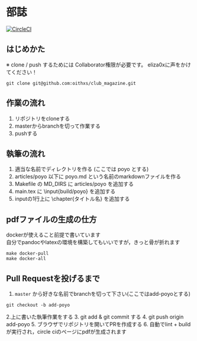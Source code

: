 # 部誌
[![CircleCI](https://circleci.com/gh/oithxs/club_magazine.svg?style=svg)](https://circleci.com/gh/oithxs/club_magazine)

## はじめかた

※ clone / push するためには Collaborator権限が必要です。 eliza0xに声をかけてください！

```
git clone git@github.com:oithxs/club_magazine.git
```

## 作業の流れ

1. リポジトリをcloneする
2. masterからbranchを切って作業する
3. pushする

## 執筆の流れ
1. 適当な名前でディレクトリを作る (ここでは poyo とする)
2. articles/poyo 以下に poyo.md という名前のmarkdownファイルを作る
3. Makefile の MD_DIRS に articles/poyo を追加する
4. main.tex に \input{build/poyo} を追加する
5. inputの1行上に \chapter{タイトル名} を追加する

## pdfファイルの生成の仕方
dockerが使えること前提で書いています  
自分でpandocやlatexの環境を構築してもいいですが，きっと骨が折れます
```
make docker-pull
make docker-all
```

## Pull Requestを投げるまで

1. `master` から好きな名前でbranchを切って下さい(ここではadd-poyoとする)
```
git checkout -b add-poyo
```

2.上に書いた執筆作業をする
3. git add & git commit する
4. git push origin add-poyo
5. ブラウザでリポジトリを開いてPRを作成する
6. 自動でlint + build が実行され，circle ciのページにpdfが生成されます
